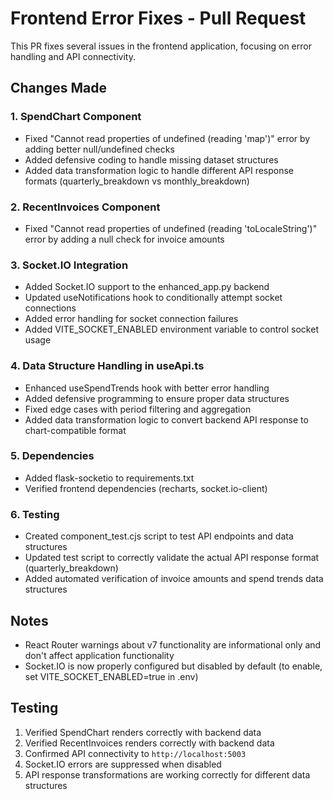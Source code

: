# Frontend Error Fixes - Pull Request

This PR fixes several issues in the frontend application, focusing on error handling and API connectivity.

## Changes Made

### 1. SpendChart Component

- Fixed "Cannot read properties of undefined (reading 'map')" error by adding better null/undefined checks
- Added defensive coding to handle missing dataset structures
- Added data transformation logic to handle different API response formats (quarterly_breakdown vs monthly_breakdown)

### 2. RecentInvoices Component

- Fixed "Cannot read properties of undefined (reading 'toLocaleString')" error by adding a null check for invoice amounts

### 3. Socket.IO Integration

- Added Socket.IO support to the enhanced_app.py backend
- Updated useNotifications hook to conditionally attempt socket connections
- Added error handling for socket connection failures
- Added VITE_SOCKET_ENABLED environment variable to control socket usage

### 4. Data Structure Handling in useApi.ts

- Enhanced useSpendTrends hook with better error handling
- Added defensive programming to ensure proper data structures
- Fixed edge cases with period filtering and aggregation
- Added data transformation logic to convert backend API response to chart-compatible format

### 5. Dependencies

- Added flask-socketio to requirements.txt
- Verified frontend dependencies (recharts, socket.io-client)

### 6. Testing

- Created component_test.cjs script to test API endpoints and data structures
- Updated test script to correctly validate the actual API response format (quarterly_breakdown)
- Added automated verification of invoice amounts and spend trends data structures

## Notes

- React Router warnings about v7 functionality are informational only and don't affect application functionality
- Socket.IO is now properly configured but disabled by default (to enable, set VITE_SOCKET_ENABLED=true in .env)

## Testing

1. Verified SpendChart renders correctly with backend data
2. Verified RecentInvoices renders correctly with backend data
3. Confirmed API connectivity to `http://localhost:5003`
4. Socket.IO errors are suppressed when disabled
5. API response transformations are working correctly for different data structures
